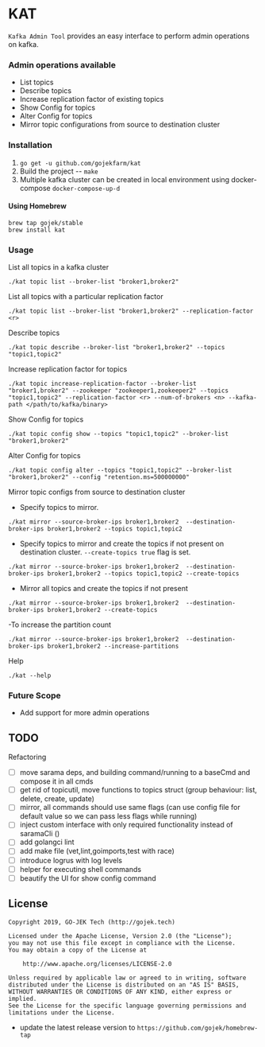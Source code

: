 # KAT

`Kafka Admin Tool` provides an easy interface to perform admin operations on kafka.

### Admin operations available
- List topics
- Describe topics
- Increase replication factor of existing topics
- Show Config for topics
- Alter Config for topics
- Mirror topic configurations from source to destination cluster

### Installation
1. ```go get -u github.com/gojekfarm/kat```
2. Build the project -- 
```make```
3. Multiple kafka cluster can be created in local environment using docker-compose
```docker-compose-up-d```

#### Using Homebrew

```
brew tap gojek/stable
brew install kat
```

### Usage
List all topics in a kafka cluster

```./kat topic list --broker-list "broker1,broker2"```

List all topics with a particular replication factor

```./kat topic list --broker-list "broker1,broker2" --replication-factor <r>```

Describe topics

```./kat topic describe --broker-list "broker1,broker2" --topics "topic1,topic2"```

Increase replication factor for topics

```./kat topic increase-replication-factor --broker-list "broker1,broker2" --zookeeper "zookeeper1,zookeeper2" --topics "topic1,topic2" --replication-factor <r> --num-of-brokers <n> --kafka-path </path/to/kafka/binary>```

Show Config for topics

```./kat topic config show --topics "topic1,topic2" --broker-list "broker1,broker2"```

Alter Config for topics

```./kat topic config alter --topics "topic1,topic2" --broker-list "broker1,broker2" --config "retention.ms=500000000"```

Mirror topic configs from source to destination cluster

- Specify topics to mirror.

```./kat mirror --source-broker-ips broker1,broker2  --destination-broker-ips broker1,broker2 --topics topic1,topic2```

- Specify topics to mirror and create the topics if not present on destination cluster. ```--create-topics true``` flag is set.

```./kat mirror --source-broker-ips broker1,broker2  --destination-broker-ips broker1,broker2 --topics topic1,topic2 --create-topics```

- Mirror all topics and create the topics if not present

```./kat mirror --source-broker-ips broker1,broker2  --destination-broker-ips broker1,broker2 --create-topics```

-To increase the partition count

```./kat mirror --source-broker-ips broker1,broker2  --destination-broker-ips broker1,broker2 --increase-partitions```

Help

```./kat --help```

### Future Scope
- Add support for more admin operations

## TODO
Refactoring
* [ ] move sarama deps, and building command/running to a baseCmd and compose it in all cmds
* [ ] get rid of topicutil, move functions to topics struct (group behaviour: list, delete, create, update)
* [ ] mirror, all commands should use same flags (can use config file for default value so we can pass less flags while running)
* [ ] inject custom interface with only required functionality instead of saramaCli ()
* [ ] add golangci lint
* [ ] add make file (vet,lint,goimports,test with race)
* [ ] introduce logrus with log levels
* [ ] helper for executing shell commands
* [ ] beautify the UI for show config command

## License

```
Copyright 2019, GO-JEK Tech (http://gojek.tech)

Licensed under the Apache License, Version 2.0 (the "License");
you may not use this file except in compliance with the License.
You may obtain a copy of the License at

    http://www.apache.org/licenses/LICENSE-2.0

Unless required by applicable law or agreed to in writing, software
distributed under the License is distributed on an "AS IS" BASIS,
WITHOUT WARRANTIES OR CONDITIONS OF ANY KIND, either express or implied.
See the License for the specific language governing permissions and
limitations under the License.
```


- update the latest release version to `https://github.com/gojek/homebrew-tap` 

